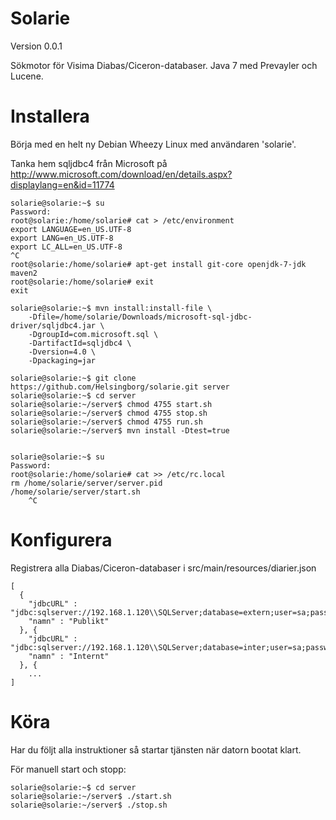 
Solarie
=======

Version 0.0.1

Sökmotor för Visima Diabas/Ciceron-databaser.
Java 7 med Prevayler och Lucene.


Installera
==========

Börja med en helt ny Debian Wheezy Linux med användaren 'solarie'.

Tanka hem sqljdbc4 från Microsoft på http://www.microsoft.com/download/en/details.aspx?displaylang=en&id=11774


    solarie@solarie:~$ su
    Password:
    root@solarie:/home/solarie# cat > /etc/environment
    export LANGUAGE=en_US.UTF-8
    export LANG=en_US.UTF-8
    export LC_ALL=en_US.UTF-8
    ^C
    root@solarie:/home/solarie# apt-get install git-core openjdk-7-jdk maven2
    root@solarie:/home/solarie# exit
    exit
    
    solarie@solarie:~$ mvn install:install-file \
        -Dfile=/home/solarie/Downloads/microsoft-sql-jdbc-driver/sqljdbc4.jar \
        -DgroupId=com.microsoft.sql \
        -DartifactId=sqljdbc4 \
        -Dversion=4.0 \
        -Dpackaging=jar

    solarie@solarie:~$ git clone https://github.com/Helsingborg/solarie.git server
    solarie@solarie:~$ cd server
    solarie@solarie:~/server$ chmod 4755 start.sh
    solarie@solarie:~/server$ chmod 4755 stop.sh
    solarie@solarie:~/server$ chmod 4755 run.sh
    solarie@solarie:~/server$ mvn install -Dtest=true


    solarie@solarie:~$ su
    Password:
    root@solarie:/home/solarie# cat >> /etc/rc.local
    rm /home/solarie/server/server.pid
    /home/solarie/server/start.sh
        ^C


Konfigurera
===========

Registrera alla Diabas/Ciceron-databaser i src/main/resources/diarier.json

    
    [
      {
        "jdbcURL" : "jdbc:sqlserver://192.168.1.120\\SQLServer;database=extern;user=sa;password=sa",
        "namn" : "Publikt"
      }, {
        "jdbcURL" : "jdbc:sqlserver://192.168.1.120\\SQLServer;database=inter;user=sa;password=sa",
        "namn" : "Internt"
      }, {
        ...
    ]


Köra
====

Har du följt alla instruktioner så startar tjänsten när datorn bootat klart.

För manuell start och stopp:

    solarie@solarie:~$ cd server
    solarie@solarie:~/server$ ./start.sh
    solarie@solarie:~/server$ ./stop.sh


